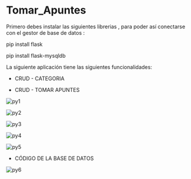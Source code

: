 # Tomar_Apuntes
Primero debes instalar las siguientes librerias , para poder así conectarse con el gestor de base de datos :

pip install flask

pip install flask-mysqldb

La siguiente aplicación tiene las siguientes funcionalidades:

* CRUD - CATEGORIA

* CRUD - TOMAR APUNTES


![py1](https://user-images.githubusercontent.com/71619972/104112126-f69ee280-52b8-11eb-8cc8-ab33d2f7e033.PNG)

![py2](https://user-images.githubusercontent.com/71619972/104112127-f7377900-52b8-11eb-9880-9eb8f8eb3f9c.PNG)

![py3](https://user-images.githubusercontent.com/71619972/104112128-f7d00f80-52b8-11eb-816d-d0482e00e007.PNG)

![py4](https://user-images.githubusercontent.com/71619972/104112129-f7d00f80-52b8-11eb-9d6d-998f781964ac.PNG)

![py5](https://user-images.githubusercontent.com/71619972/104112130-f868a600-52b8-11eb-84b1-2e8d92cc04da.PNG)

* CÓDIGO DE LA BASE DE DATOS

![py6](https://user-images.githubusercontent.com/71619972/104112599-b80c2680-52be-11eb-871b-53ea8ba5392c.PNG)
